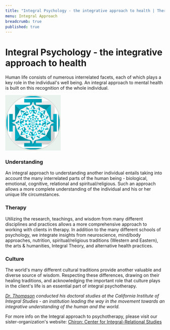 ```yaml
---
title: "Integral Psychology - the integrative approach to health | Therapy Minneapolis - Integral Psychotherapy"
menu: Integral Approach
breadcrumb: true
published: true
---
```


# Integral Psychology - the integrative approach to health

Human life consists of numerous interrelated facets, each of which plays a key role in the individual's well being. An integral approach to mental health is built on this recognition of the whole individual.

![integrative approach](/files/integral1.jpg)
 

### Understanding

An integral approach to understanding another individual entails taking into account the many interrelated parts of the human being - biological, emotional, cognitive, relational and spiritual/religious. Such an approach allows a more complete understanding of the individual and his or her unique life circumstances.

### Therapy

Utilizing the research, teachings, and wisdom from many different disciplines and practices allows a more comprehensive approach to working with clients in therapy. In addition to the many different schools of psychology, we integrate insights from neuroscience, mind/body approaches, nutrition, spiritual/religious traditions (Western and Eastern), the arts & humanities, Integral Theory, and alternative health practices.

### Culture

The world's many different cultural traditions provide another valuable and diverse source of wisdom. Respecting these differences, drawing on their healing traditions, and acknowledging the important role that culture plays in the client's life is an essential part of integral psychotherapy.

 

_[Dr. Thompson](http://www.therapyminneapolis.com/credentials) conducted his doctoral studies at the California Institute of Integral Studies - an institution leading the way in the movement towards an integrative understanding of the human and the world._


For more info on the Integral approach to psychotherapy, please visit our sister-organization's website: [Chiron: Center for Integral-Relational Studies](http://www.chiron-center.com/)